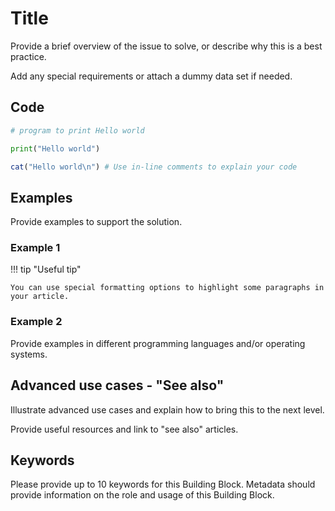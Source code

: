 <!-- This is a template. Please replace the content while keeping this structure.
Make sure to read our contribution guide to learn how to submit your content to Tilburg Science Hub. -->

# Title <!-- Goal of the Building Block -->

Provide a brief overview of the issue to solve, or describe why this is a best practice.

Add any special requirements or attach a dummy data set if needed.


## Code <!-- Provide your code in all the relevant languages and/or operating systems. -->

```python
# program to print Hello world

print("Hello world")
```

```R
cat("Hello world\n") # Use in-line comments to explain your code
```


## Examples

Provide examples to support the solution.

### Example 1

!!! tip "Useful tip"

    You can use special formatting options to highlight some paragraphs in your article.

### Example 2

Provide examples in different programming languages and/or operating systems.


## Advanced use cases - "See also"

Illustrate advanced use cases and explain how to bring this to the next level.

Provide useful resources and link to "see also" articles.


## Keywords

Please provide up to 10 keywords for this Building Block.
Metadata should provide information on the role and usage of this Building Block.
<!-- For example: ‘devising and organizing the project’,
‘data collection’, ‘data analysis’ and ‘article writing’. -->

